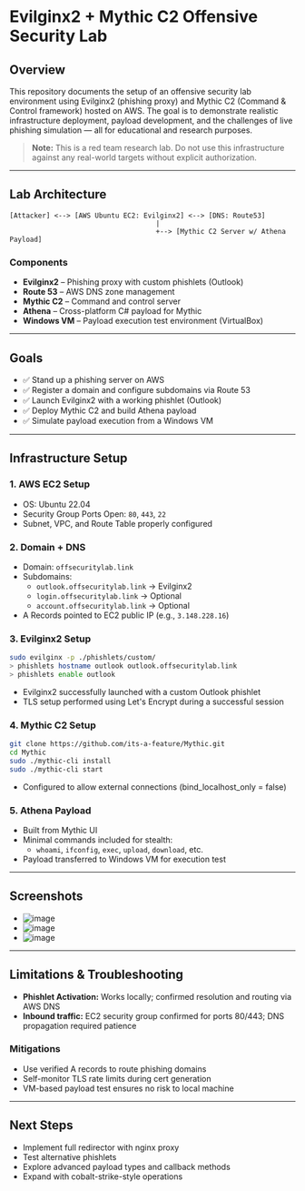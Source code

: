 # Evilginx2 + Mythic C2 Offensive Security Lab

## Overview
This repository documents the setup of an offensive security lab environment using Evilginx2 (phishing proxy) and Mythic C2 (Command & Control framework) hosted on AWS. The goal is to demonstrate realistic infrastructure deployment, payload development, and the challenges of live phishing simulation — all for educational and research purposes.

> **Note:** This is a red team research lab. Do not use this infrastructure against any real-world targets without explicit authorization.

---

## Lab Architecture

```
[Attacker] <--> [AWS Ubuntu EC2: Evilginx2] <--> [DNS: Route53]
                                    |
                                    +--> [Mythic C2 Server w/ Athena Payload]
```

### Components
- **Evilginx2** – Phishing proxy with custom phishlets (Outlook)
- **Route 53** – AWS DNS zone management
- **Mythic C2** – Command and control server
- **Athena** – Cross-platform C# payload for Mythic
- **Windows VM** – Payload execution test environment (VirtualBox)

---

## Goals
- ✅ Stand up a phishing server on AWS
- ✅ Register a domain and configure subdomains via Route 53
- ✅ Launch Evilginx2 with a working phishlet (Outlook)
- ✅ Deploy Mythic C2 and build Athena payload
- ✅ Simulate payload execution from a Windows VM

---

## Infrastructure Setup

### 1. AWS EC2 Setup
- OS: Ubuntu 22.04
- Security Group Ports Open: `80`, `443`, `22`
- Subnet, VPC, and Route Table properly configured

### 2. Domain + DNS
- Domain: `offsecuritylab.link`
- Subdomains:
  - `outlook.offsecuritylab.link` → Evilginx2
  - `login.offsecuritylab.link` → Optional
  - `account.offsecuritylab.link` → Optional
- A Records pointed to EC2 public IP (e.g., `3.148.228.16`)

### 3. Evilginx2 Setup
```bash
sudo evilginx -p ./phishlets/custom/
> phishlets hostname outlook outlook.offsecuritylab.link
> phishlets enable outlook
```
- Evilginx2 successfully launched with a custom Outlook phishlet
- TLS setup performed using Let's Encrypt during a successful session

### 4. Mythic C2 Setup
```bash
git clone https://github.com/its-a-feature/Mythic.git
cd Mythic
sudo ./mythic-cli install
sudo ./mythic-cli start
```
- Configured to allow external connections (bind_localhost_only = false)

### 5. Athena Payload
- Built from Mythic UI
- Minimal commands included for stealth:
  - `whoami`, `ifconfig`, `exec`, `upload`, `download`, etc.
- Payload transferred to Windows VM for execution test

---

## Screenshots
- ![image](https://github.com/user-attachments/assets/3601eb01-0d79-4212-84e9-9f6edfd23db0)
- ![image](https://github.com/user-attachments/assets/51bb28d8-0845-46da-8715-cb32d2e51edf)
- ![image](https://github.com/user-attachments/assets/b7222376-9d72-4e79-bb38-2aa02bab88d6)


---

## Limitations & Troubleshooting
- **Phishlet Activation:** Works locally; confirmed resolution and routing via AWS DNS
- **Inbound traffic:** EC2 security group confirmed for ports 80/443; DNS propagation required patience

### Mitigations
- Use verified A records to route phishing domains
- Self-monitor TLS rate limits during cert generation
- VM-based payload test ensures no risk to local machine

---

## Next Steps
- Implement full redirector with nginx proxy
- Test alternative phishlets
- Explore advanced payload types and callback methods
- Expand with cobalt-strike-style operations
